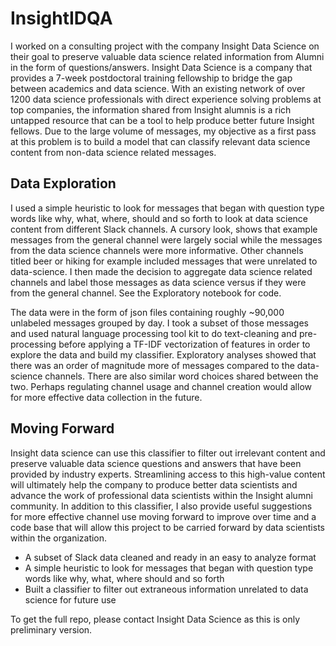 # InsightIDQA
I worked on a consulting project with the company Insight Data Science on their goal to preserve valuable data science related information from Alumni in the form of questions/answers. Insight Data Science is a company that provides a 7-week postdoctoral training fellowship to bridge the gap between academics and data science. With an existing network of over 1200 data science professionals with direct experience solving problems at top companies, the information shared from Insight alumnis is a rich untapped resource that can be a tool to help produce better future Insight fellows. Due to the large volume of messages, my objective as a first pass at this problem is to build a model that can classify relevant data science content from non-data science related messages.

## Data Exploration
I used a simple heuristic to look for messages that began with question type words like why, what, where, should and so forth to look at data science content from different Slack channels. A cursory look, shows that example messages from the general channel were largely social while the messages from the data science channels were more informative. Other channels titled beer or hiking for example included messages that were unrelated to data-science. I then made the decision to aggregate data science related channels and label those messages as data science versus if they were from the general channel. See the Exploratory notebook for code.

The data were in the form of json files containing roughly ~90,000 unlabeled messages grouped by day. I took a subset of those messages and used natural language processing tool kit to do text-cleaning and pre-processing before applying a TF-IDF vectorization of features in order to explore the data and build my classifier. Exploratory analyses showed that there was an order of magnitude more of messages compared to the data-science channels. There are also similar word choices shared between the two. Perhaps regulating channel usage and channel creation would allow for more effective data collection in the future.

## Moving Forward
Insight data science can use this classifier to filter out irrelevant content and preserve valuable data science questions and answers that have been provided by industry experts. Streamlining access to this high-value content will ultimately help the company to produce better data scientists and advance the work of professional data scientists within the Insight alumni community. In addition to this classifier, I also provide useful suggestions for more effective channel use moving forward to improve over time and a code base that will allow this project to be carried forward by data scientists within the organization.

* A subset of Slack data cleaned and ready in an easy to analyze format
* A simple heuristic to look for messages that began with question type words like why, what, where should and so forth
* Built a classifier to filter out extraneous information unrelated to data science for future use

To get the full repo, please contact Insight Data Science as this is only preliminary version. 
